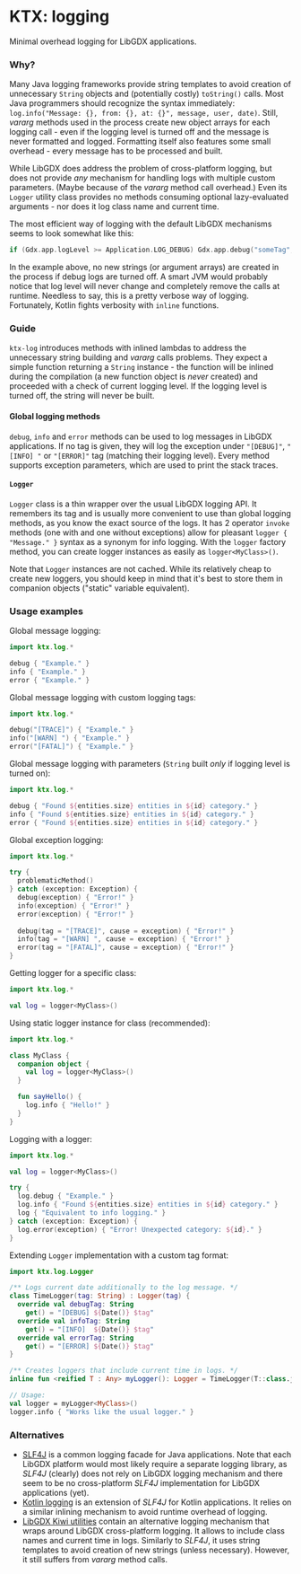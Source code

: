 # KTX: logging

Minimal overhead logging for LibGDX applications.

### Why?

Many Java logging frameworks provide string templates to avoid creation of unnecessary `String` objects and (potentially
costly) `toString()` calls. Most Java programmers should recognize the syntax immediately:
`log.info("Message: {}, from: {}, at: {}", message, user, date)`. Still, *vararg* methods used in the process create
new object arrays for each logging call - even if the logging level is turned off and the message is never formatted
and logged. Formatting itself also features some small overhead - every message has to be processed and built.

While LibGDX does address the problem of cross-platform logging, but does not provide *any* mechanism for handling logs
with multiple custom parameters. (Maybe because of the *vararg* method call overhead.) Even its `Logger` utility class
provides no methods consuming optional lazy-evaluated arguments - nor does it log class name and current time.

The most efficient way of logging with the default LibGDX mechanisms seems to look somewhat like this:
```Kotlin
if (Gdx.app.logLevel >= Application.LOG_DEBUG) Gdx.app.debug("someTag", "My message: " + someObject);
```

In the example above, no new strings (or argument arrays) are created in the process if debug logs are turned off.
A smart JVM would probably notice that log level will never change and completely remove the calls at runtime.
Needless to say, this is a pretty verbose way of logging. Fortunately, Kotlin fights verbosity with `inline` functions.

### Guide

`ktx-log` introduces methods with inlined lambdas to address the unnecessary string building and *vararg* calls problems.
They expect a simple function returning a `String` instance - the function will be inlined during the compilation (a new
function object is *never* created) and proceeded with a check of current logging level. If the logging level is turned
off, the string will never be built.

#### Global logging methods

`debug`, `info` and `error` methods can be used to log messages in LibGDX applications. If no tag is given, they will
log the exception under `"[DEBUG]"`, `"[INFO] "` or `"[ERROR]"` tag (matching their logging level). Every method
supports exception parameters, which are used to print the stack traces.

#### `Logger`

`Logger` class is a thin wrapper over the usual LibGDX logging API. It remembers its tag and is usually more convenient
to use than global logging methods, as you know the exact source of the logs. It has 2 operator `invoke` methods (one
with and one without exceptions) allow for pleasant `logger { "Message." }` syntax as a synonym for info logging. With
the `logger` factory method, you can create logger instances as easily as `logger<MyClass>()`.

Note that `Logger` instances are not cached. While its relatively cheap to create new loggers, you should keep in mind
that it's best to store them in companion objects ("static" variable equivalent).

### Usage examples

Global message logging:

```Kotlin
import ktx.log.*

debug { "Example." }
info { "Example." }
error { "Example." }
```

Global message logging with custom logging tags:

```Kotlin
import ktx.log.*

debug("[TRACE]") { "Example." }
info("[WARN] ") { "Example." }
error("[FATAL]") { "Example." }
```

Global message logging with parameters (`String` built *only* if logging level is turned on):

```Kotlin
import ktx.log.*

debug { "Found ${entities.size} entities in ${id} category." }
info { "Found ${entities.size} entities in ${id} category." }
error { "Found ${entities.size} entities in ${id} category." }
```

Global exception logging:
```Kotlin
import ktx.log.*

try {
  problematicMethod()
} catch (exception: Exception) {
  debug(exception) { "Error!" }
  info(exception) { "Error!" }
  error(exception) { "Error!" }
  
  debug(tag = "[TRACE]", cause = exception) { "Error!" }
  info(tag = "[WARN] ", cause = exception) { "Error!" }
  error(tag = "[FATAL]", cause = exception) { "Error!" }
}
```

Getting logger for a specific class:
```Kotlin
import ktx.log.*

val log = logger<MyClass>()
```

Using static logger instance for class (recommended):
```Kotlin
import ktx.log.*

class MyClass {
  companion object {
    val log = logger<MyClass>()
  }

  fun sayHello() {
    log.info { "Hello!" }
  }
}
```

Logging with a logger:
```Kotlin
import ktx.log.*

val log = logger<MyClass>()

try {
  log.debug { "Example." }
  log.info { "Found ${entities.size} entities in ${id} category." }
  log { "Equivalent to info logging." }
} catch (exception: Exception) {
  log.error(exception) { "Error! Unexpected category: ${id}." }
}
```

Extending `Logger` implementation with a custom tag format:
```Kotlin
import ktx.log.Logger

/** Logs current date additionally to the log message. */
class TimeLogger(tag: String) : Logger(tag) {
  override val debugTag: String
    get() = "[DEBUG] ${Date()} $tag"
  override val infoTag: String
    get() = "[INFO]  ${Date()} $tag"
  override val errorTag: String
    get() = "[ERROR] ${Date()} $tag"
}

/** Creates loggers that include current time in logs. */
inline fun <reified T : Any> myLogger(): Logger = TimeLogger(T::class.java.name)

// Usage:
val logger = myLogger<MyClass>()
logger.info { "Works like the usual logger." }
```

### Alternatives

- [SLF4J](http://www.slf4j.org/) is a common logging facade for Java applications. Note that each LibGDX platform would
most likely require a separate logging library, as *SLF4J* (clearly) does not rely on LibGDX logging mechanism and there
seem to be no cross-platform *SLF4J* implementation for LibGDX applications (yet).
- [Kotlin logging](https://github.com/MicroUtils/kotlin.logging) is an extension of *SLF4J* for Kotlin applications. It
relies on a similar inlining mechanism to avoid runtime overhead of logging.
- [LibGDX Kiwi utilities](https://github.com/czyzby/gdx-lml/tree/master/kiwi) contain an alternative logging mechanism
that wraps around LibGDX cross-platform logging. It allows to include class names and current time in logs. Similarly
to *SLF4J*, it uses string templates to avoid creation of new strings (unless necessary). However, it still suffers from
*vararg* method calls.

